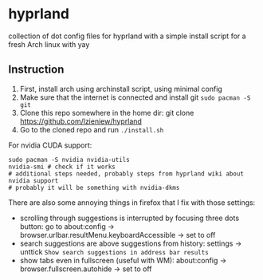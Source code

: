 # hyprland
collection of dot config files for hyprland with a simple install script for a fresh Arch linux with yay

## Instruction

1. First, install arch using archinstall script, using minimal config
2. Make sure that the internet is connected and install git `sudo pacman -S git`
3. Clone this repo somewhere in the home dir: git clone https://github.com/lzieniew/hyprland
4. Go to the cloned repo and run `./install.sh`



For nvidia CUDA support:
```
sudo pacman -S nvidia nvidia-utils
nvidia-smi # check if it works
# additional steps needed, probably steps from hyprland wiki about nvidia support
# probably it will be something with nvidia-dkms
```

There are also some annoying things in firefox that I fix with those settings:
- scrolling through suggestions is interrupted by focusing three dots button: go to about:config -> browser.urlbar.resultMenu.keyboardAccessible -> set to off
- search suggestions are above suggestions from history: settings -> unttick `Show search suggestions in address bar results`
- show tabs even in fullscreen (useful with WM): about:config -> browser.fullscreen.autohide -> set to off
